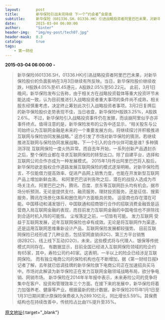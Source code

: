 ```yaml
---
layout:       post
title:        新华保险引战未完待续 下一个“约会者”会是谁
subtitle:     新华保险（601336.SH，01336.HK）引进战略投资者阿里巴巴未果，对新华保险股价的负面影响在3月3日继续有所反映。当日，新华保险股价继续收跌，H股跌4.05%至41.45港元，A股跌2.05%至50.22元。
date:         2015-03-04 06:00:00
author:       "Sinter"
header-img:   "img/my-post/tech07.jpg"
header-mask:  0.3
catalog:      true
tags:
    - 第一财经
---
```


**2015-03-04 06:00:00**  **-**

> 新华保险(601336.SH，01336.HK)引进战略投资者阿里巴巴未果，对新华保险股价的负面影响在3月3日继续有所反映。当日，新华保险股价继续收跌，H股跌4.05%至41.45港元，A股跌2.05%至50.22元。
此前，3月1日晚间，新华保险发布公告称，由于相关方在战略投资载体等重大投资环节未能达成一致，认为目前推进引入战略投资者重大事项的条件尚不成熟，相关股东经慎重考虑，决定终止筹划此次引入战略投资者事项。3月2日复牌后的新华保险股价走势表现不佳，当日收盘，新华保险H股跌3.25%，A股跌2.6%。
不过，新华保险引入战略投资事件仍在发酵，而谈崩阿里似乎亦非事件终点。值得注意的是，新华保险发布的公告中还显示，“相关股东与公司始终认为互联网金融是未来的一个重要发展方向，将继续探讨并积极推进互联网与保险协同发展战略。”
这亦引发了市场对新华保险的猜测，若继续推进互联网与保险协同发展战略，下一个引入的合作伙伴可能是谁?
多种猜测浮现
互联网保险一度火热异常。而自去年开始，一系列创新产品遇封杀之后，整个保险业都在寻求互联网保险的转型出口。除了自建平台，选择和互联网公司合作亦成为一种发展模式。
2015年1月传出阿里巴巴将入股后，新华保险欲走股权合作道路发展互联网保险的模式逐渐明晰。对新华保险而言，不仅能借力提高效率、促进产品网上销售力度，也能在开发新型互联网产品上增加新鲜血液。
和阿里巴巴谈判告吹之后，潜在的战投人选成为市场关注点。阿里巴巴之外，腾讯、百度、京东等互联网巨头均有机会。据市场分析预测，无论是提供支付、融资服务，理财投资服务，还是征信、搜索服务，腾讯在场景化体系和圈住用户方面极具优势。
运营商也存在潜在可能。中国移动和浦发银行、中国联通和招商银行合作的招联消费金融皆是运营商入局互联网金融的表现，而目前发力互联网金融的中国电信也不排除找到合适时机入阵的可能性。
尘埃落定之前，一切皆有可能。
发力互联网
受益于互联网发展，近年互联网保险也卓有成效。无论是将互联网作为渠道，还是运用互联网思维重新设计产品，互联网保险发展都较强势。
目前互联网保险已经形成了几种业态，包括官网直销(B2C)、第三方平台销售(B2B2C)、线上线下互动(O2O)，未来，这些模式将与代理人、银保等传统模式共同存在。
有数据显示，目前全国已经进入互联网保险领域的险企约有65家，其中，寿险公司约40家。这表明，一半以上的险企已经涉足互联网保险。
而有独立电商公司的保险机构也在不断增加，据《第一财经日报》记者了解，去年就已低调挂牌的新华保险旗下电商公司正在加速招兵买马中。市场对此解读为新华保险正在发力互联网金融领域战略布局，欲分争电销、网销市场。
新华保险在2014年半年报中表示，未来寿险公司的竞争将集中在客户、投资和管理效率三个方面。在接下来的发展中，新华保险将着力加强养老、健康等产业。根据最新的统计数据，新华保险2015年1月1日至1月31日期间累计原保险保费收入为289.10亿元，同比增长5.59%。其保费结构也在持续改善中，传统险占比由1%提升至35%。


[原文地址](http://www.yicai.com/news/4581197.html){:target="_blank"}


